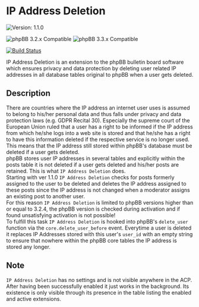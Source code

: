 # IP Address Deletion

![Version: 1.1.0](https://img.shields.io/badge/Version-1.1.0-green)  
   
![phpBB 3.2.x Compatible](https://img.shields.io/badge/phpBB-%3e=%203.2.4%20Compatible-009BDF)
![phpBB 3.3.x Compatible](https://img.shields.io/badge/phpBB-3.3.x%20Compatible-009BDF)  

[![Build Status](https://github.com/Mike-on-Tour/ipdelete/workflows/Tests/badge.svg)](https://github.com/Mike-on-Tour/ipdelete/actions)

IP Address Deletion is an extension to the phpBB bulletin board software which ensures privacy and data protection by deleting user related IP addresses in all database tables original to phpBB when a user gets deleted.

## Description
There are countries where the IP address an internet user uses is assumed to belong to his/her personal data and thus falls under privacy and data protection laws (e.g. GDPR Recital 30). Especially the supreme court of the European Union ruled that a user has a right to be informed if the IP address from which he/she logs into a web site is stored and that he/she has a right to have this information deleted if the respective service is no longer used. This means that the IP address still stored within phpBB's database must be deleted if a user gets deleted.  
phpBB stores user IP addresses in several tables and explicitly within the posts table it is not deleted if a user gets deleted and his/her posts are retained. This is what `IP Address Deletion` does.  
Starting with ver 1.1.0 `IP Address Deletion` checks for posts formerly assigned to the user to be deleted and deletes the IP address assigned to these posts since the IP address is not changed when a moderator assigns an existing post to another user.  
For this reason `IP Address Deletion` is limited to phpBB versions higher than or equal to 3.2.4, the phpBB version is checked during activation and if found unsatisfying activation is not possible!  
To fulfill this task `IP Address Deletion` is hooked into phpBB's `delete_user` function via the `core.delete_user_before` event. Everytime a user is deleted it replaces IP Addresses stored with this user's `user_id` with an empty string to ensure that nowhere within the phpBB core tables the IP address is stored any longer.

## Note
`IP Address Deletion` has no settings and is not visible anywhere in the ACP. After having been successfully enabled it just works in the background. Its existence is only visible through its presence in the table listing the enabled and active extensions.
